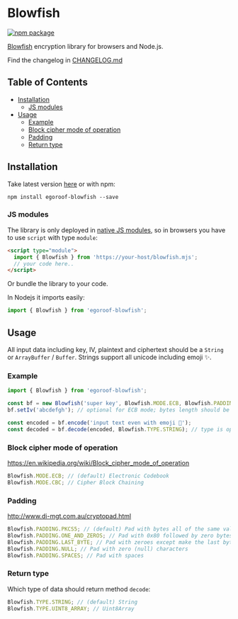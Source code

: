 # Blowfish

[![npm package][npm-badge]][npm]

[npm-badge]: https://img.shields.io/npm/v/egoroof-blowfish.svg?style=flat-square
[npm]: https://www.npmjs.com/package/egoroof-blowfish

[Blowfish](<https://en.wikipedia.org/wiki/Blowfish_(cipher)>) encryption library for browsers and Node.js.

Find the changelog in [CHANGELOG.md](https://github.com/egoroof/blowfish/blob/master/CHANGELOG.md)

## Table of Contents

- [Installation](#installation)
  - [JS modules](#js-modules)
- [Usage](#usage)
  - [Example](#example)
  - [Block cipher mode of operation](#block-cipher-mode-of-operation)
  - [Padding](#padding)
  - [Return type](#return-type)

## Installation

Take latest version [here](https://unpkg.com/egoroof-blowfish) or with npm:

```
npm install egoroof-blowfish --save
```

### JS modules

The library is only deployed in [native JS modules](https://developer.mozilla.org/en-US/docs/Web/JavaScript/Guide/Modules), so in browsers you have to use `script` with type `module`:

```html
<script type="module">
  import { Blowfish } from 'https://your-host/blowfish.mjs';
  // your code here..
</script>
```

Or bundle the library to your code.

In Nodejs it imports easily:

```js
import { Blowfish } from 'egoroof-blowfish';
```

## Usage

All input data including key, IV, plaintext and ciphertext should be a `String` or `ArrayBuffer` / `Buffer`.
Strings support all unicode including emoji ✨.

### Example

```js
import { Blowfish } from 'egoroof-blowfish';

const bf = new Blowfish('super key', Blowfish.MODE.ECB, Blowfish.PADDING.NULL); // only key isn't optional
bf.setIv('abcdefgh'); // optional for ECB mode; bytes length should be equal 8

const encoded = bf.encode('input text even with emoji 🎅');
const decoded = bf.decode(encoded, Blowfish.TYPE.STRING); // type is optional
```

### Block cipher mode of operation

https://en.wikipedia.org/wiki/Block_cipher_mode_of_operation

```js
Blowfish.MODE.ECB; // (default) Electronic Codebook
Blowfish.MODE.CBC; // Cipher Block Chaining
```

### Padding

http://www.di-mgt.com.au/cryptopad.html

```js
Blowfish.PADDING.PKCS5; // (default) Pad with bytes all of the same value as the number of padding bytes
Blowfish.PADDING.ONE_AND_ZEROS; // Pad with 0x80 followed by zero bytes
Blowfish.PADDING.LAST_BYTE; // Pad with zeroes except make the last byte equal to the number of padding bytes
Blowfish.PADDING.NULL; // Pad with zero (null) characters
Blowfish.PADDING.SPACES; // Pad with spaces
```

### Return type

Which type of data should return method `decode`:

```js
Blowfish.TYPE.STRING; // (default) String
Blowfish.TYPE.UINT8_ARRAY; // Uint8Array
```
